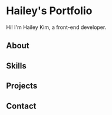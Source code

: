 # Hailey's Portfolio

Hi! I'm Hailey Kim, a front-end developer.

## About

## Skills

## Projects

## Contact
